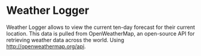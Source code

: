 # Weather Logger

Weather Logger allows to view the current ten-day forecast for their current location. This data is pulled from OpenWeatherMap, an open-source API for retrieving weather data across the world. Using http://openweathermap.org/api.


